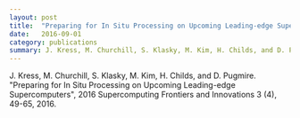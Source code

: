 ```yaml
---
layout: post
title:  "Preparing for In Situ Processing on Upcoming Leading-edge Supercomputers"
date:   2016-09-01
category: publications 
summary: J. Kress, M. Churchill, S. Klasky, M. Kim, H. Childs, and D. Pugmire. "Preparing for In Situ Processing on Upcoming Leading-edge Supercomputers", 2016 Supercomputing Frontiers and Innovations
---
```


J. Kress, M. Churchill, S. Klasky, M. Kim, H. Childs, and D. Pugmire. "Preparing for In Situ Processing on Upcoming Leading-edge Supercomputers", 2016 Supercomputing Frontiers and Innovations 3 (4), 49-65, 2016.

